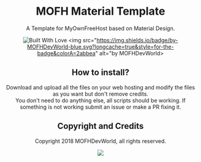 <div align="center">

# MOFH Material Template
A Template for MyOwnFreeHost based on Material Design.


<img src="https://forthebadge.com/images/badges/built-with-love.svg" alt="Built With Love"><!--
--> <img src="https://img.shields.io/badge/by-MOFHDevWorld-blue.svg?longcache=true&style=for-the-badge&colorA=2abbea" alt="by MOFHDevWorld> 


## How to install?
Download and upload all the files on your web hosting and modify the files as you want but don't remove credits.  
You don't need to do anything else, all scripts should be working. If something is not working submit an issue or make a PR fixing it.


## Copyright and Credits
Copyright 2018 MOFHDevWorld, all rights reserved.
  <p>
<a href="https://github.com/MOFHDevWorld/mofh-material-template/blob/master/LICENSE.md"><img src="https://img.shields.io/github/license/MOFHDevWorld/mofh-material-template.svg?style=for-the-badge"></a> 
  </p>

